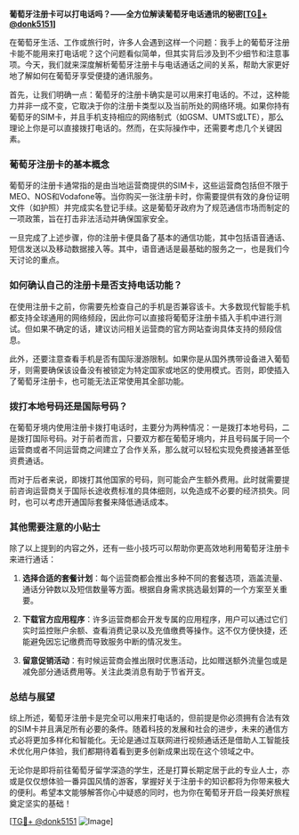 **葡萄牙注册卡可以打电话吗？——全方位解读葡萄牙电话通讯的秘密[[TG💪+ @donk5151](https://t.me/s/donk5151)]**

在葡萄牙生活、工作或旅行时，许多人会遇到这样一个问题：我手上的葡萄牙注册卡能不能用来打电话呢？这个问题看似简单，但其实背后涉及到不少细节和注意事项。今天，我们就来深度解析葡萄牙注册卡与电话通话之间的关系，帮助大家更好地了解如何在葡萄牙享受便捷的通讯服务。

首先，让我们明确一点：葡萄牙的注册卡确实是可以用来打电话的。不过，这种能力并非一成不变，它取决于你的注册卡类型以及当前所处的网络环境。如果你持有葡萄牙的SIM卡，并且手机支持相应的网络制式（如GSM、UMTS或LTE），那么理论上你是可以直接拨打电话的。然而，在实际操作中，还需要考虑几个关键因素。

### **葡萄牙注册卡的基本概念**

葡萄牙的注册卡通常指的是由当地运营商提供的SIM卡，这些运营商包括但不限于MEO、NOS和Vodafone等。当你购买一张注册卡时，你需要提供有效的身份证明文件（如护照）并完成实名登记手续。这是葡萄牙政府为了规范通信市场而制定的一项政策，旨在打击非法活动并确保国家安全。

一旦完成了上述步骤，你的注册卡便具备了基本的通信功能，其中包括语音通话、短信发送以及移动数据接入等。其中，语音通话是最基础的服务之一，也是我们今天讨论的重点。

### **如何确认自己的注册卡是否支持电话功能？**

在使用注册卡之前，你需要先检查自己的手机是否兼容该卡。大多数现代智能手机都支持全球通用的网络频段，因此你可以直接将葡萄牙注册卡插入手机中进行测试。但如果不确定的话，建议访问相关运营商的官方网站查询具体支持的频段信息。

此外，还要注意查看手机是否有国际漫游限制。如果你是从国外携带设备进入葡萄牙，则需要确保该设备没有被锁定为特定国家或地区的使用模式。否则，即使插入了葡萄牙注册卡，也可能无法正常使用其全部功能。

### **拨打本地号码还是国际号码？**

在葡萄牙境内使用注册卡拨打电话时，主要分为两种情况：一是拨打本地号码，二是拨打国际号码。对于前者而言，只要双方都在葡萄牙境内，并且号码属于同一个运营商或者不同运营商之间建立了合作关系，那么就可以轻松实现免费接通甚至低资费通话。

而对于后者来说，即拨打其他国家的号码，则可能会产生额外费用。此时就需要提前咨询运营商关于国际长途收费标准的具体细则，以免造成不必要的经济损失。同时，也可以考虑开通国际套餐来降低通话成本。

### **其他需要注意的小贴士**

除了以上提到的内容之外，还有一些小技巧可以帮助你更高效地利用葡萄牙注册卡来进行通话：

1. **选择合适的套餐计划**：每个运营商都会推出多种不同的套餐选项，涵盖流量、通话分钟数以及短信数量等方面。根据自身需求挑选最划算的一个方案至关重要。
   
2. **下载官方应用程序**：许多运营商都会开发专属的应用程序，用户可以通过它们实时监控账户余额、查看消费记录以及充值缴费等操作。这不仅方便快捷，还能避免因忘记缴费而导致服务中断的情况发生。

3. **留意促销活动**：有时候运营商会推出限时优惠活动，比如赠送额外流量包或是减免部分通话费用等。关注此类消息有助于节省开支。

### **总结与展望**

综上所述，葡萄牙注册卡是完全可以用来打电话的，但前提是你必须拥有合法有效的SIM卡并且满足所有必要的条件。随着科技的发展和社会的进步，未来的通信方式必将更加多样化和智能化。无论是通过互联网进行视频通话还是借助人工智能技术优化用户体验，我们都期待着看到更多创新成果出现在这个领域之中。

无论你是即将前往葡萄牙留学深造的学生，还是打算长期定居于此的专业人士，亦或是仅仅想体验一番异国风情的游客，掌握好关于注册卡的知识都将为你带来极大的便利。希望本文能够解答你心中疑惑的同时，也为你在葡萄牙开启一段美好旅程奠定坚实的基础！

[[TG💪+ @donk5151](https://t.me/s/donk5151) ![Image](https://i.postimg.cc/rwNCRYN7/Snipaste-2025-04-30-17-27-05.png)]